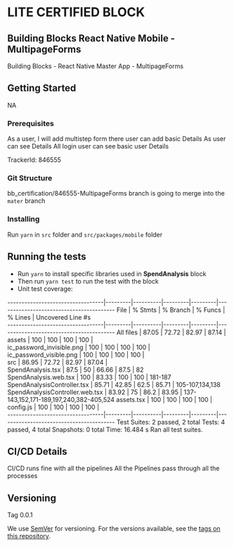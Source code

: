 # LITE CERTIFIED BLOCK

## Building Blocks React Native Mobile -  MultipageForms

Building Blocks - React Native Master App - MultipageForms

## Getting Started

NA
### Prerequisites

As a user, I will add multistep form there user can add basic Details
As user can see Details
All login user can see basic user Details


TrackerId: 846555

### Git Structure

bb_certification/846555-MultipageForms branch is going to merge into the `mater` branch
### Installing

Run `yarn` in `src` folder and `src/packages/mobile` folder

## Running the tests

- Run `yarn` to install specific libraries used in **SpendAnalysis** block
- Then run `yarn test` to run the test with the block
- Unit test coverage:


----------------------------------|---------|----------|---------|---------|-----------------------------------------
File                              | % Stmts | % Branch | % Funcs | % Lines | Uncovered Line #s                       
----------------------------------|---------|----------|---------|---------|-----------------------------------------
All files                         |   87.05 |    72.72 |   82.97 |   87.14 |                                         
 assets                           |     100 |      100 |     100 |     100 |                                         
  ic_password_invisible.png       |     100 |      100 |     100 |     100 |                                         
  ic_password_visible.png         |     100 |      100 |     100 |     100 |                                         
 src                              |   86.95 |    72.72 |   82.97 |   87.04 |                                         
  SpendAnalysis.tsx               |    87.5 |       50 |   66.66 |    87.5 | 82                                      
  SpendAnalysis.web.tsx           |     100 |    83.33 |     100 |     100 | 181-187                                 
  SpendAnalysisController.tsx     |   85.71 |    42.85 |    62.5 |   85.71 | 105-107,134,138                         
  SpendAnalysisController.web.tsx |   83.92 |       75 |    86.2 |   83.95 | 137-143,152,171-189,197,240,382-405,524 
  assets.tsx                      |     100 |      100 |     100 |     100 |                                         
  config.js                       |     100 |      100 |     100 |     100 |                                         
----------------------------------|---------|----------|---------|---------|-----------------------------------------
Test Suites: 2 passed, 2 total
Tests:       4 passed, 4 total
Snapshots:   0 total
Time:        16.484 s
Ran all test suites.
## CI/CD Details

CI/CD runs fine with all the pipelines
All the Pipelines pass through all the processes

## Versioning

Tag 0.0.1

We use [SemVer](http://semver.org/) for versioning. For the versions available, see the [tags on this repository](https://github.com/your/project/tags).
